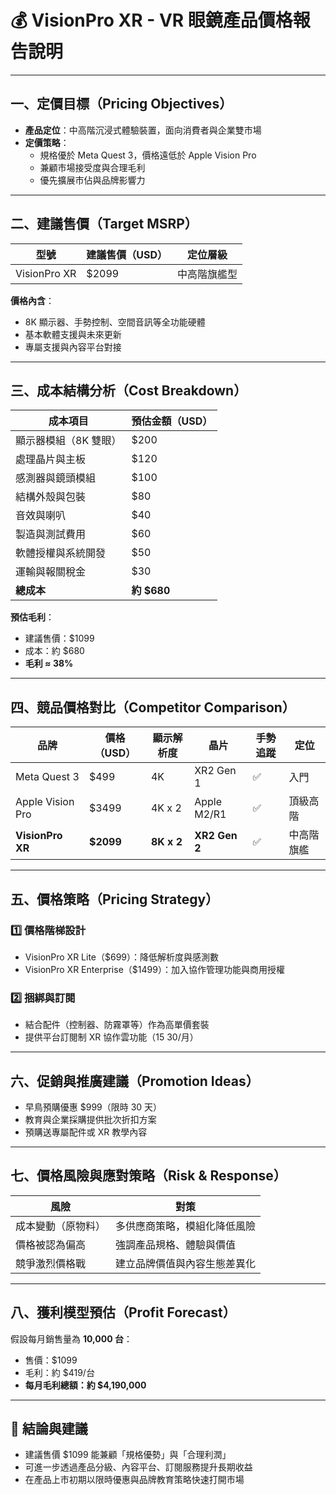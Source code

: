 # 💰 VisionPro XR - VR 眼鏡產品價格報告說明

---

## 一、定價目標（Pricing Objectives）

- **產品定位**：中高階沉浸式體驗裝置，面向消費者與企業雙市場
- **定價策略**：
  - 規格優於 Meta Quest 3，價格遠低於 Apple Vision Pro
  - 兼顧市場接受度與合理毛利
  - 優先擴展市佔與品牌影響力

---

## 二、建議售價（Target MSRP）

| 型號            | 建議售價（USD） | 定位層級     |
|------------------|------------------|--------------|
| VisionPro XR     | $2099            | 中高階旗艦型 |

**價格內含**：
- 8K 顯示器、手勢控制、空間音訊等全功能硬體
- 基本軟體支援與未來更新
- 專屬支援與內容平台對接

---

## 三、成本結構分析（Cost Breakdown）

| 成本項目           | 預估金額（USD） |
|--------------------|------------------|
| 顯示器模組（8K 雙眼）| $200             |
| 處理晶片與主板       | $120             |
| 感測器與鏡頭模組     | $100             |
| 結構外殼與包裝       | $80              |
| 音效與喇叭           | $40              |
| 製造與測試費用       | $60              |
| 軟體授權與系統開發   | $50              |
| 運輸與報關稅金       | $30              |
| **總成本**           | **約 $680**      |

**預估毛利**：
- 建議售價：$1099
- 成本：約 $680
- **毛利 ≈ 38%**

---

## 四、競品價格對比（Competitor Comparison）

| 品牌              | 價格（USD） | 顯示解析度  | 晶片         | 手勢追蹤 | 定位      |
|-------------------|--------------|---------------|--------------|-----------|-----------|
| Meta Quest 3      | $499         | 4K            | XR2 Gen 1    | ✅        | 入門      |
| Apple Vision Pro  | $3499        | 4K x 2        | Apple M2/R1  | ✅        | 頂級高階  |
| **VisionPro XR**  | **$2099**    | **8K x 2**    | **XR2 Gen 2**| ✅        | 中高階旗艦 |

---

## 五、價格策略（Pricing Strategy）

### 1️⃣ 價格階梯設計
- VisionPro XR Lite（$699）：降低解析度與感測數
- VisionPro XR Enterprise（$1499）：加入協作管理功能與商用授權

### 2️⃣ 捆綁與訂閱
- 結合配件（控制器、防霧罩等）作為高單價套裝
- 提供平台訂閱制 XR 協作雲功能（$15~$30/月）

---

## 六、促銷與推廣建議（Promotion Ideas）

- 早鳥預購優惠 $999（限時 30 天）
- 教育與企業採購提供批次折扣方案
- 預購送專屬配件或 XR 教學內容

---

## 七、價格風險與應對策略（Risk & Response）

| 風險               | 對策                             |
|--------------------|----------------------------------|
| 成本變動（原物料） | 多供應商策略，模組化降低風險     |
| 價格被認為偏高     | 強調產品規格、體驗與價值         |
| 競爭激烈價格戰     | 建立品牌價值與內容生態差異化     |

---

## 八、獲利模型預估（Profit Forecast）

假設每月銷售量為 **10,000 台**：

- 售價：$1099
- 毛利：約 $419/台
- **每月毛利總額：約 $4,190,000**

---

## 📌 結論與建議

- 建議售價 $1099 能兼顧「規格優勢」與「合理利潤」
- 可進一步透過產品分級、內容平台、訂閱服務提升長期收益
- 在產品上市初期以限時優惠與品牌教育策略快速打開市場

